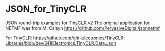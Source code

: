 # JSON_for_TinyCLR

JSON round-trip examples for TinyCLR v2
The original application for NETMF was from M. Calsyn
https://github.com/PervasiveDigital/jsonnetmf

For TinyCLR: https://github.com/ghi-electronics/TinyCLR-Libraries/blob/dev/GHIElectronics.TinyCLR.Data.Json

